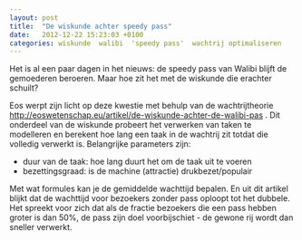 ```yaml
---
layout: post
title:  "De wiskunde achter speedy pass"
date:   2012-12-22 15:23:03 +0100
categories: wiskunde  walibi  'speedy pass'  wachtrij optimaliseren
---
```

Het is al een paar dagen in het nieuws: de speedy pass van Walibi blijft de gemoederen beroeren. Maar hoe zit het met de wiskunde die erachter schuilt?

Eos werpt zijn licht op deze kwestie met behulp van de wachtrijtheorie http://eoswetenschap.eu/artikel/de-wiskunde-achter-de-walibi-pas . Dit onderdeel van de wiskunde probeert het verwerken van taken te modelleren en berekent hoe lang een taak in de wachtrij zit totdat die volledig verwerkt is. Belangrijke parameters zijn:
* duur van de taak: hoe lang duurt het om de taak uit te voeren
* bezettingsgraad: is de machine (attractie) drukbezet/populair

Met wat formules kan je de gemiddelde wachttijd bepalen. En uit dit artikel blijkt dat de wachttijd voor bezoekers zonder pass oploopt tot het dubbele. Het spreekt voor zich dat als de fractie bezoekers die een pass hebben groter is dan 50%, de pass zijn doel voorbijschiet - de gewone rij wordt dan sneller verwerkt.
